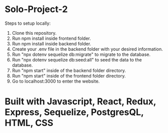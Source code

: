 # Solo-Project-2

Steps to setup locally:
1. Clone this repository.
2. Run npm install inside frontend folder.
3. Run npm install inside backend folder.
4. Create your .env file in the backend folder with your desired information.
5. Run "npx dotenv sequelize db:migrate" to migrate to the database.
6. Run "npx dotenv sequelize db:seed:all" to seed the data to the database.
7. Run "npm start" inside of the backend folder directory.
8. Run "npm start" inside of the frontend folder directory.
9. Go to localhost:3000 to enter the website.

# Built with Javascript, React, Redux, Express, Sequelize, PostgresQL, HTML, CSS
